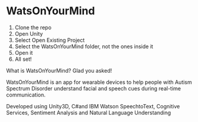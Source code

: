 # WatsOnYourMind

1. Clone the repo
2. Open Unity
3. Select Open Existing Project
4. Select the WatsOnYourMind folder, not the ones inside it
5. Open it
6. All set!

What is WatsOnYourMind?
Glad you asked!

WatsOnYourMind is an app for wearable devices to help people with Autism Spectrum Disorder understand facial and speech cues during real-time communication.

Developed using Unity3D, C#and IBM Watson SpeechtoText, Cognitive Services, Sentiment Analysis and Natural Language Understanding
